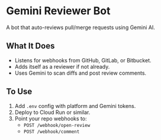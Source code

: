 # Gemini Reviewer Bot

A bot that auto-reviews pull/merge requests using Gemini AI.

## What It Does

- Listens for webhooks from GitHub, GitLab, or Bitbucket.
- Adds itself as a reviewer if not already.
- Uses Gemini to scan diffs and post review comments.

## To Use

1. Add `.env` config with platform and Gemini tokens.
2. Deploy to Cloud Run or similar.
3. Point your repo webhooks to:
   - `POST /webhook/open-review`
   - `POST /webhook/comment`
